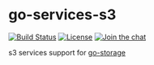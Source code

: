 # go-services-s3

[![Build Status](https://github.com/aos-dev/go-service-s3/workflows/Unit%20Test/badge.svg?branch=master)](https://github.com/aos-dev/go-service-s3/actions?query=workflow%3A%22Unit+Test%22)
[![License](https://img.shields.io/badge/license-apache%20v2-blue.svg)](https://github.com/Xuanwo/storage/blob/master/LICENSE)
[![Join the chat](https://img.shields.io/badge/chat-online-blue?style=flat&logo=zulip)](https://aos-dev.zulipchat.com/join/c3sqj64sp53tlau7oojg3yll/)

s3 services support for [go-storage](https://github.com/aos-dev/go-storage)
